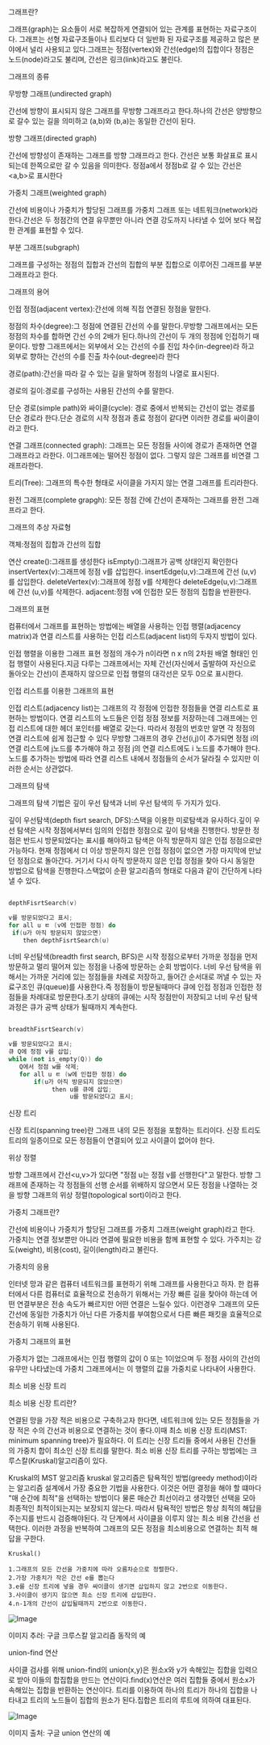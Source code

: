그래프란? 

그래프(graph)는 요소들이 서로 복잡하게 연결되어 있는 관계를 표현하는 자료구조이다.
그래프는 선형 자료구조들이나 트리보다 더 일반화 된 자료구조를 제공하고 많은 분야에서 널리 사용되고 있다.그래프는 정점(vertex)와 간선(edge)의 집합이다
정점은 노드(node)라고도 불리며, 간선은 링크(link)라고도 불린다.







그래프의 종류

무방향 그래프(undirected graph)

간선에 방향이 표시되지 않은 그래프를 무방향 그래프라고 한다.하나의 간선은 양방향으로 갈수 있는 길을 의미하고 (a,b)와 (b,a)는 동일한 간선이 된다.

방향 그래프(directed graph)

간선에 방향성이 존재하는 그래프를 방향 그래프라고 한다. 간선은 보통 화살표로 표시되는데 한쪽으로만 갈 수 있음을 의미한다.
정점a에서 정점b로 갈 수 있는 간선은 <a,b>로 표시한다

가중치 그래프(weighted graph)

간선에 비용이나 가중치가 할당된 그래프를 가중치 그래프 또는 네트워크(network)라 한다.간선은 두 정점간의 연결 유무뿐만 아니라 연결 강도까지 나타낼 수 있어 보다 복잡한 관계를 표현할 수 있다.

부분 그래프(subgraph)

그래프를 구성하는 정점의 집합과 간선의 집합의 부분 집합으로 이루어진 그래프를 부분 그래프라고 한다.








그래프의 용어

인접 정점(adjacent vertex):간선에 의해 직접 연결된 정점을 말한다.

정점의 차수(degree):그 정점에 연결된 간선의 수를 말한다.무방향 그래프에서는 모든 정점의 차수를 합하면 간선 수의 2배가 된다.하나의 간선이 두 개의 정점에 인접하기 때문이다.
                   방향 그래프에서는 외부에서 오는 간선의 수를 진입 차수(in-degree)라 하고 외부로 향하는 간선의 수를 진출 차수(out-degree)라 한다

경로(path):간선을 따라 갈 수 있는 길을 말하며 정점의 나열로 표시된다.

경로의 길이:경로를 구성하는 사용된 간선의 수를 말한다.

단순 경로(simple path)와 싸이클(cycle): 경로 중에서 반복되는 간선이 없는 경로를 단순 경로라 한다.단순 경로의 시작 정점과 종료 정점이 같다면 이러한 경로를 싸이클이라고 한다.


연결 그래프(connected graph): 그래프는 모든 정점들 사이에 경로가 존재하면 연결 그래프라고 라한다. 이그래프에는 떨어진 정점이 없다. 그렇지 않은 그래프를 비연결 그래프라한다.

트리(Tree): 그래프의 특수한 형태로 사이클을 가지지 않는 연결 그래프를 트리라한다.

완전 그래프(complete grapgh): 모든 정점 간에 간선이 존재하는 그래프를 완전 그래프라고 한다.









그래프의 추상 자료형

객체:정점의 집합과 간선의 집합

연산   create():그래프를 생성한다
       isEmpty():그래프가 공백 상태인지 확인한다
       insertVertex(v):그래프에 정점 v를 삽입한다.
       insertEdge(u,v):그래프에 간선 (u,v)를 삽입한다.
       deleteVertex(v):그래프에 정점 v를 삭제한다
       deleteEdge(u,v):그래프에 간선 (u,v)를 삭제한다.
       adjacent:정점 v에 인접한 모든 정점의 집합을 반환한다.








그래프의 표현 

컴퓨터에서 그래프를 표현하는 방법에는 배열을 사용하는 인접 행렬(adjacency matrix)과 연결 리스트를 사용하는 인접 리스트(adjacent list)의 두자지 방법이 있다.









인접 행렬을 이용한 그래프 표현
정점의 개수가 n이라면 n x n의 2차원 배열 형태인 인접 행렬이 사용된다.지금 다루는 그래프에서는 자체 간선(자신에서 출발하여 자신으로 돌아오는 간선)이 
존재하지 않으므로 인접 행렬의 대각선은 모두 0으로 표시한다.



인접 리스트를 이용한 그래프의 표현

인접 리스트(adjacency list)는 그래프의 각 정점에 인접한 정점들을 연결 리스트로 표현하는 방법이다. 연결 리스트의 노드들은 인접 정점 정보를 저장하는데 그래프에는
인접 리스트에 대한 헤더 포인터를 배열로 갖는다. 따라서 정점의 번호만 알면 각 정점의 연결 리스트에 쉽게 접근할 수 있다
무방향 그래프의 경우 간선(i,j)이 추가되면 정점 i의 연결 리스트에 j노드를 추가해야 하고 정점 j의 연결 리스트에도 i 노드를 추가해야 한다. 노드를 추가하는 방법에 따라
연결 리스트 내에서 정점들의 순서가 달라질 수 있지만 이러한 순서는 상관없다.








그래프의 탐색 

그래프의 탐색 기법은 깊이 우선 탐색과 너비 우선 탐색의 두 가지가 있다.

깊이 우선탐색(depth fisrt search, DFS):스택을 이용한 미로탐색과 유사하다.깊이 우선 탐색은 시작 정점에서부터 임의의 인접한 정점으로 깊이 탐색을 진행한다. 방문한 정점은 반드시 
방문되었다는 표시를 해야하고 탐색은 아직 방문하지 않은 인접 정점으로만 가능하다. 현재 정점에서 더 이상 방문하지 않은 인접 정점이 없으면 가장 마지막에 만났던 정점으로 돌아간다.
거기서 다시 아직 방문하지 않은 인접 정점을 찾아 다시 동일한 방법으로 탐색을 진행한다.스택없이 순환 알고리즘의 형태로 다음과 같이 간단하게 나타낼 수 있다.

```CPP

depthFisrtSearch(v)

v를 방문되었다고 표시;
for all u ㅌ (v에 인접한 정점) do
 if(u가 아직 방문되지 않았으면)
    then depthFisrtSearch(u)

```

너비 우선탐색(breadth first search, BFS)은 시작 정점으로부터 가까운 정점을 먼저 방문하고 멀리 떨어져 있는 정점을 나중에 방문하는 순회 방법이다.
너비 우선 탐색을 위해서는 가까운 거리에 있는 정점들을 차례로 저장하고, 들어간 순서대로 꺼낼 수 있는 자료구조인 큐(queue)를 사용한다.즉 정점들이 방문될때마다
큐에 인접 정점과 인접한 정점들을 차례대로 방문한다.초기 상태의 큐에는 시작 정점만이 저장되고 너비 우선 탐색 과정은 큐가 공백 상태가 될때까지 계속한다.


```cpp

breadthFisrtSearch(v)

v를 방문되었다고 표시;
큐 Q에 정점 v를 삽입;
while (not is_empty(Q)) do
   Q에서 정점 w를 삭제;
   for all u ㅌ (w에 인접한 정점) do
       if(u가 아직 방문되지 않았으면)
            then u를 큐에 삽입;
                 u를 방문되었다고 표시;

```



신장 트리

신장 트리(spanning tree)란 그래프 내의 모든 정점을 포함하는 트리이다. 신장 트리도 트리의 일종이므로 모든 정점들이 연결되어 있고 사이클이 없어야 한다.


위상 정렬

방향 그래프에서 간선<u,v>가 있다면 "정점 u는 정점 v를 선행한다"고 말한다. 방향 그래프에 존재하는 각 정점들의 선행 순서를 위배하지 않으면서 모든 정점을 나열하는 것을 방향 그래프의 위상 정렬(topological sort)이라고 한다.







  
가중치 그래프란?

간선에 비용이나 가중치가 할당된 그래프를 가중치 그래프(weight graph)라고 한다.
가중치는 연결 정보뿐만 아니라 연결에 필요한 비용을 함께 표현할 수 있다.
가주치는 강도(weight), 비용(cost), 길이(length)라고 불린다.



가중치의 응용

인터넷 망과 같은 컴퓨터 네트워크를 표현하기 위해 그래프를 사용한다고 하자. 한 컴퓨터에서 다른 컴퓨터로 효율적으로 전송하기 위해서는 가장 빠른 길을 찾아야 하는데
어떤 연결부분은 전송 속도가 빠르지만 어떤 연결은 느릴수 있다. 이런경우 그래프의 모든 간선에 동일한 가중치가 아닌 다른 가중치를 부여함으로서 다른 빠른 패킷을 효율적으로
전송하기 위해 사용된다.




가중치 그래프의 표현

가중치가 없는 그래프에서는 인접 행렬의 값이 0 또는 1이었으며 두 정점 사이의 간선의 유무만 나타냈는데 가중치 그래프에서는 이 행렬의 값을 가중치로 나타내어 사용한다.







최소 비용 신장 트리

최소 비용 신장 트리란?

연결된 망을 가장 적은 비용으로 구축하고자 한다면, 네트워크에 있는 모든 정점들을 가장 적은 수의 간선과 비용으로 연결하는 것이 좋다.이때 최소 비용 신장 트리(MST: minimum spanning tree)가 필요하다.
이 트리는 신장 트리들 중에서 사용된 간선들의 가중치 합이 최소인 신장 트리를 말한다.
최소 비용 신장 트리를 구하는 방법에는 크루스칼(Kruskal)알고리즘이 있다.



Kruskal의 MST 알고리즘
kruskal 알고리즘은 탐욕적인 방법(greedy method)이라는 알고리즘 설계에서 가장 중요한 기법을 사용한다. 이것은 어떤 결정을 해야 할 떄마다 "매 순간에 최적"을 선택하는 방법이다
물론 매순간 최선이라고 생각했던 선택을 모아 최종적인 최적이되는지는 보장되지 않는다. 따라서 탐욕적인 방법은 항상 최적의 해답을 주는지를 반드시 검증해야된다.
각 단계에서 사이클을 이루지 않는 최소 비용 간선을 선택한다. 이러한 과정을 반복하여 그래프의 모든 정점을 최소비용으로 연결하는 최적 해답을 구한다.


```
Kruskal()

1.그래프의 모든 간선을 가중치에 따라 오름차순으로 정렬한다.
2.가장 가중치가 작은 간선 e를 뽑는다
3.e를 신장 트리에 넣을 경우 싸이클이 생기면 삽입하지 않고 2번으로 이동한다.
3.사이클이 생기지 않으면 최소 신장 트리에 삽입한다.
4.n-1개의 간선이 삽입될때까지 2번으로 이동한다.

```

![Image](https://github.com/user-attachments/assets/05415789-8710-4097-b2d8-bcfe5c90f005)

이미지 추러: 구글 크루스칼 알고리즘 동작의 예





union-find 연산

사이클 검사를 위해 union-find의 union(x,y)은 원소x와 y가 속해있는 집합을 입력으로 받아 이들의 합집합을 만드는 연산이다.find(x)연산은 여러 집합들 중에서 원소x가 속해있는 집합을 반환하는 연산이다.
트리를 이용하여 하나의 트리가 하나의 집합을 나타내고 트리의 노드들이 집합의 원소가 된다.집합은 트리의 루트에 의하여 대표된다.


![Image](https://github.com/user-attachments/assets/481e31a6-cbdf-4536-b6b5-2c928aaac360)

이미지 출처: 구글 union 연산의 예




 

